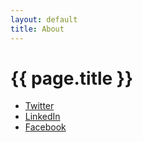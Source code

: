 ```yaml
---
layout: default
title: About
---
```

# {{ page.title }}



- [Twitter](https://twitter.com/desterhuizen)
- [LinkedIn](https://linkedin.com/in/desterhuizen)
- [Facebook](https://facebook.com/desterhuizen)
